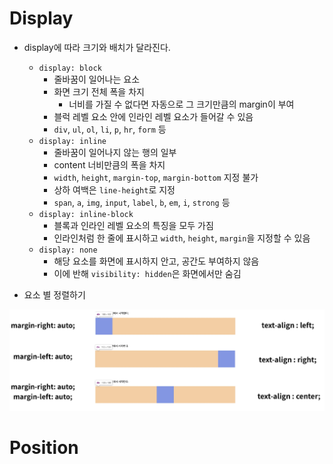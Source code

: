 # Display

- display에 따라 크기와 배치가 달라진다.
  - `display: block`
    - 줄바꿈이 일어나는 요소
    - 화면 크기 전체 폭을 차지
      - 너비를 가질 수 없다면 자동으로 그 크기만큼의 margin이 부여
    - 블럭 레벨 요소 안에 인라인 레벨 요소가 들어갈 수 있음
    - `div`, `ul`, `ol`, `li`, `p`, `hr`, `form` 등
  - `display: inline`
    - 줄바꿈이 일어나지 않는 행의 일부
    - content 너비만큼의 폭을 차지
    - `width`, `height`, `margin-top`, `margin-bottom` 지정 불가
    - 상하 여백은 `line-height`로 지정
    - `span`, `a`, `img`, `input`, `label`, `b`, `em`, `i`, `strong` 등
  - `display: inline-block`
    - 블록과 인라인 레벨 요소의 특징을 모두 가짐
    - 인라인처럼 한 줄에 표시하고 `width`, `height`, `margin`을 지정할 수 있음
  - `display: none`
    - 해당 요소를 화면에 표시하지 안고, 공간도 부여하지 않음
    - 이에 반해 `visibility: hidden`은 화면에서만 숨김



- 요소 별 정렬하기

![image-20220211004620741](06_CSS_position.assets/image-20220211004620741.png)



# Position

